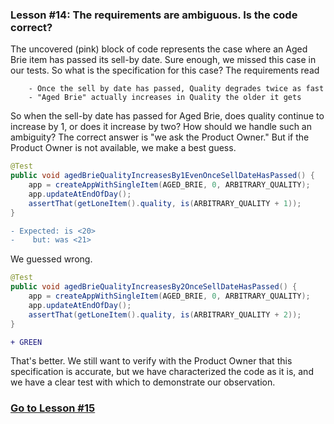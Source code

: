 ### Lesson #14: The requirements are ambiguous.  Is the code correct?
The uncovered (pink) block of code represents the case where an Aged Brie item has passed its sell-by date.  Sure enough, we missed this case in our tests.  So what is the specification for this case?  The requirements read
```
    - Once the sell by date has passed, Quality degrades twice as fast
    - "Aged Brie" actually increases in Quality the older it gets
```

So when the sell-by date has passed for Aged Brie, does quality continue to increase by 1, or does it increase by two?  How should we handle such an ambiguity?  The correct answer is "we ask the Product Owner."  But if the Product Owner is not available, we make a best guess.  

```java
@Test
public void agedBrieQualityIncreasesBy1EvenOnceSellDateHasPassed() {
    app = createAppWithSingleItem(AGED_BRIE, 0, ARBITRARY_QUALITY);
    app.updateAtEndOfDay();
    assertThat(getLoneItem().quality, is(ARBITRARY_QUALITY + 1));
}
```
```diff
- Expected: is <20>
-    but: was <21>
```
We guessed wrong.

```java
@Test
public void agedBrieQualityIncreasesBy2OnceSellDateHasPassed() {
    app = createAppWithSingleItem(AGED_BRIE, 0, ARBITRARY_QUALITY);
    app.updateAtEndOfDay();
    assertThat(getLoneItem().quality, is(ARBITRARY_QUALITY + 2));
}
```
```diff
+ GREEN
````
That's better.  We still want to verify with the Product Owner that this specification is accurate, but we have characterized the code as it is, and we have a clear test with which to demonstrate our observation.  
### [Go to Lesson #15](https://github.com/d215steinberg/GildedRose-Java/tree/Lesson%2315)
